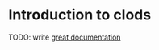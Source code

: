 # Introduction to clods

TODO: write [great documentation](http://jacobian.org/writing/what-to-write/)
